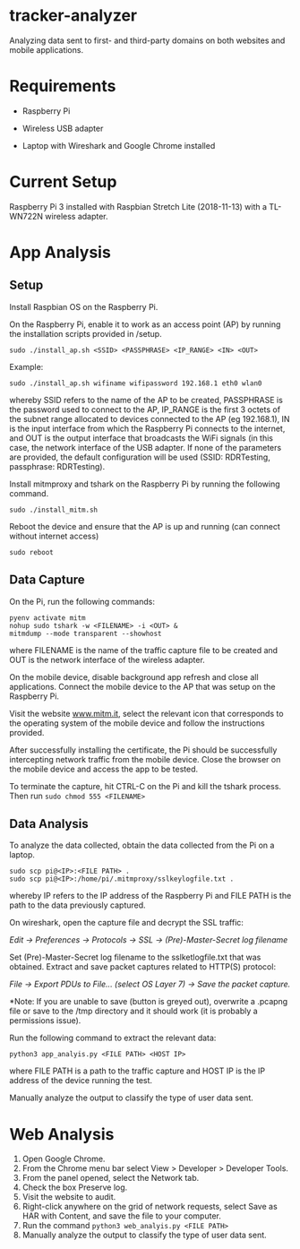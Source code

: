 # tracker-analyzer

Analyzing data sent to first- and third-party domains on both websites and mobile applications. 

# Requirements

* Raspberry Pi 

* Wireless USB adapter 

* Laptop with Wireshark and Google Chrome installed 

# Current Setup

Raspberry Pi 3 installed with Raspbian Stretch Lite (2018-11-13) with a TL-WN722N wireless adapter. 

# App Analysis 

## Setup 

Install Raspbian OS on the Raspberry Pi. 

On the Raspberry Pi, enable it to work as an access point (AP) by running the installation scripts provided in /setup. 
```
sudo ./install_ap.sh <SSID> <PASSPHRASE> <IP_RANGE> <IN> <OUT>
```
Example:
```
sudo ./install_ap.sh wifiname wifipassword 192.168.1 eth0 wlan0 
```
whereby SSID refers to the name of the AP to be created, PASSPHRASE is the password used to connect to the AP, IP_RANGE is the first 3 octets of the subnet range allocated to devices connected to the AP (eg 192.168.1), IN is the input interface from which the Raspberry Pi connects to the internet, and OUT is the output interface that broadcasts the WiFi signals (in this case, the network interface of the USB adapter. If none of the parameters are provided, the default configuration will be used (SSID: RDRTesting, passphrase: RDRTesting). 

Install mitmproxy and tshark on the Raspberry Pi by running the following command. 
```
sudo ./install_mitm.sh 
```

Reboot the device and ensure that the AP is up and running (can connect without internet access) 
```
sudo reboot
```

## Data Capture  

On the Pi, run the following commands:
```
pyenv activate mitm
nohup sudo tshark -w <FILENAME> -i <OUT> &
mitmdump --mode transparent --showhost 
```
where FILENAME is the name of the traffic capture file to be created and OUT is the network interface of the wireless adapter. 

On the mobile device, disable background app refresh and close all applications. Connect the mobile device to the AP that was setup on the Raspberry Pi. 

Visit the website www.mitm.it, select the relevant icon that corresponds to the operating system of the mobile device and follow the instructions provided. 

After successfully installing the certificate, the Pi should be successfully intercepting network traffic from the mobile device. Close the browser on the mobile device and access the app to be tested. 

To terminate the capture, hit CTRL-C on the Pi and kill the tshark process. Then run 
```sudo chmod 555 <FILENAME>```

## Data Analysis 

To analyze the data collected, obtain the data collected from the Pi on a laptop. 
```
sudo scp pi@<IP>:<FILE PATH> . 
sudo scp pi@<IP>:/home/pi/.mitmproxy/sslkeylogfile.txt . 
```
whereby IP refers to the IP address of the Raspberry Pi and FILE PATH is the path to the data previously captured. 

On wireshark, open the capture file and decrypt the SSL traffic:

*Edit -> Preferences -> Protocols -> SSL -> (Pre)-Master-Secret log filename*

Set (Pre)-Master-Secret log filename to the sslketlogfile.txt that was obtained. 
Extract and save packet captures related to HTTP(S) protocol:

*File -> Export PDUs to File... (select OS Layer 7) -> Save the packet capture.* 

*Note: If you are unable to save (button is greyed out), overwrite a .pcapng file or save to the /tmp directory and it should work (it is probably a permissions issue). 

Run the following command to extract the relevant data:
```
python3 app_analyis.py <FILE PATH> <HOST IP>
```
where FILE PATH is a path to the traffic capture and HOST IP is the IP address of the device running the test. 
  
Manually analyze the output to classify the type of user data sent. 

# Web Analysis
1. Open Google Chrome.
2. From the Chrome menu bar select View > Developer > Developer Tools.
3. From the panel opened, select the Network tab.
4. Check the box Preserve log.
5. Visit the website to audit. 
6. Right-click anywhere on the grid of network requests, select Save as HAR with Content, and save the file to your computer.
7. Run the command `python3 web_analyis.py <FILE PATH>` 
8. Manually analyze the output to classify the type of user data sent. 
